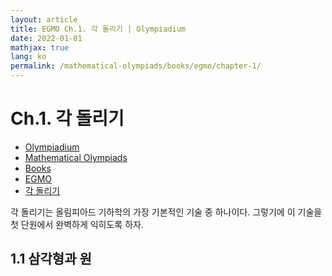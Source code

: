 ```yaml
---
layout: article
title: EGMO Ch.1. 각 돌리기 | Olympiadium
date: 2022-01-01
mathjax: true
lang: ko
permalink: /mathematical-olympiads/books/egmo/chapter-1/
---
```

# Ch.1. 각 돌리기

<ul class="breadcrumb">
	<li><a href="{{ site.baseurl }}/">Olympiadium</a></li> 
	<li><a href="{{ site.baseurl }}/mathematical-olympiads/">Mathematical Olympiads</a></li>
	<li><a href="{{ site.baseurl }}/mathematical-olympiads/books/">Books</a></li>
	<li><a href="{{ site.baseurl }}/mathematical-olympiads/books/egmo/">EGMO</a></li>
	<li><a href="{{ site.baseurl }}/mathematical-olympiads/books/egmo/chapter-1">각 돌리기</a></li>
</ul>

각 돌리기는 올림피아드 기하학의 가장 기본적인 기술 중 하나이다. 그렇기에 이 기술을 첫 단원에서 완벽하게 익히도록 하자. 

## 1.1 삼각형과 원

